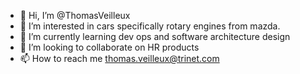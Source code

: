 - 👋 Hi, I’m @ThomasVeilleux
- 👀 I’m interested in cars specifically rotary engines from mazda.
- 🌱 I’m currently learning dev ops and software architecture design
- 💞️ I’m looking to collaborate on HR products
- 📫 How to reach me thomas.veilleux@trinet.com

<!---
ThomasVeilleux/ThomasVeilleux is a ✨ special ✨ repository because its `README.md` (this file) appears on your GitHub profile.
You can click the Preview link to take a look at your changes.
--->
